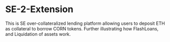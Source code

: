 # SE-2-Extension
This is SE over-collateralized lending platform allowing users to deposit ETH as collateral to borrow CORN tokens. Further illustrating how FlashLoans, and Liquidation of assets work.
